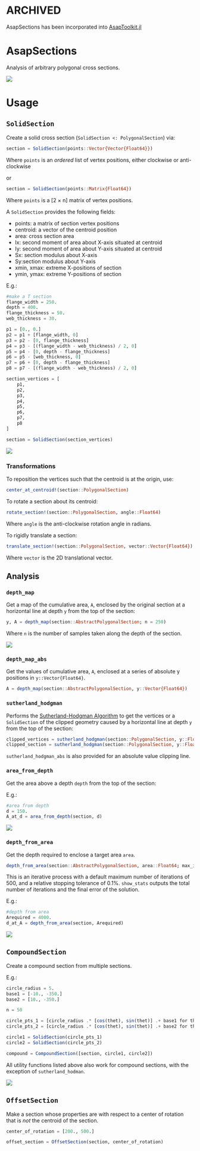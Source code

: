 # ARCHIVED
AsapSections has been incorporated into [AsapToolkit.jl](https://github.com/keithjlee/AsapToolkit)

# AsapSections
Analysis of arbitrary polygonal cross sections.

![](READMEassets/depthmap.gif)

# Usage
## `SolidSection`
Create a solid cross section (`SolidSection <: PolygonalSection`) via:

```julia
section = SolidSection(points::Vector{Vector{Float64}})
```

Where `points` is an *ordered* list of vertex positions, either clockwise or anti-clockwise

or

```julia
section = SolidSection(points::Matrix{Float64})
```

Where `points` is a [2 × n] matrix of vertex positions.

A `SolidSection` provides the following fields:
- points: a matrix of section vertex positions
- centroid: a vector of the centroid position
- area: cross section area
- Ix: second moment of area about X-axis situated at centroid
- Iy: second moment of area about Y-axis situated at centroid
- Sx: section modulus about X-axis
- Sy:section modulus about Y-axis
- xmin, xmax: extreme X-positions of section
- ymin, ymax: extreme Y-positions of section

E.g.:
```julia
#make a T section
flange_width = 250.
depth = 400.
flange_thickness = 50.
web_thickness = 30.

p1 = [0., 0.]
p2 = p1 + [flange_width, 0]
p3 = p2 - [0, flange_thickness]
p4 = p3 - [(flange_width - web_thickness) / 2, 0]
p5 = p4 - [0, depth - flange_thickness]
p6 = p5 - [web_thickness, 0]
p7 = p6 + [0, depth - flange_thickness]
p8 = p7 - [(flange_width - web_thickness) / 2, 0]

section_vertices = [
    p1,
    p2,
    p3,
    p4,
    p5,
    p6,
    p7,
    p8
]

section = SolidSection(section_vertices)
```

![](READMEassets/step2.png)

### Transformations
To reposition the vertices such that the centroid is at the origin, use:

```julia
center_at_centroid!(section::PolygonalSection)
```

To rotate a section about its centroid:

```julia
rotate_section!(section::PolygonalSection, angle::Float64)
```

Where `angle` is the anti-clockwise rotation angle in radians.

To rigidly translate a section:

```julia
translate_section!(section::PolygonalSection, vector::Vector{Float64})
```

Where `vector` is the 2D translational vector.

## Analysis
### `depth_map`
Get a map of the cumulative area, `A`, enclosed by the original section at a horizontal line at depth `y` from the top of the section:

```julia
y, A = depth_map(section::AbstractPolygonalSection; n = 250)
```

Where `n` is the number of samples taken along the depth of the section.

![](READMEassets/depthmap.png)

### `depth_map_abs`
Get the values of cumulative area, `A`, enclosed at a series of absolute y positions in `y::Vector{Float64}`.

```julia
A = depth_map(section::AbstractPolygonalSection, y::Vector{Float64})
```

### `sutherland_hodgman`
Performs the [Sutherland-Hodgman Algorithm](https://en.wikipedia.org/wiki/Sutherland%E2%80%93Hodgman_algorithm) to get the vertices or a `SolidSection` of the clipped geometry caused by a horizontal line at depth `y` from the top of the section:

```julia
clipped_vertices = sutherland_hodgman(section::PolygonalSection, y::Float64)
clipped_section = sutherland_hodgman(section::PolygonalSection, y::Float64; return_section = true)
```

`sutherland_hodgman_abs` is also provided for an absolute value clipping line.

### `area_from_depth`
Get the area above a depth `depth` from the top of the section:

E.g.:
```julia
#area from depth
d = 150.
A_at_d = area_from_depth(section, d)
```

![](READMEassets/a_from_d.png)

### `depth_from_area`
Get the depth required to enclose a target area `area`.

```julia
depth_from_area(section::AbstractPolygonalSection, area::Float64; max_iter = 500, rel_tol = 1e-3, show_stats = true)
```

This is an iterative process with a default maximum number of iterations of 500, and a relative stopping tolerance of 0.1%. `show_stats` outputs the total number of iterations and the final error of the solution.

E.g.:
```julia
#depth from area
Arequired = 4000.
d_at_A = depth_from_area(section, Arequired)
```
![](READMEassets/d_from_a.png)
## `CompoundSection`
Create a compound section from multiple sections.

E.g.:
```julia
circle_radius = 5.
base1 = [-10., -350.]
base2 = [10., -350.]

n = 50

circle_pts_1 = [circle_radius .* [cos(thet), sin(thet)] .+ base1 for thet in range(0, 2pi, n)]
circle_pts_2 = [circle_radius .* [cos(thet), sin(thet)] .+ base2 for thet in range(0, 2pi, n)]

circle1 = SolidSection(circle_pts_1)
circle2 = SolidSection(circle_pts_2)

compound = CompoundSection([section, circle1, circle2])
```

All utility functions listed above also work for compound sections, with the exception of `sutherland_hodman`.

![](READMEassets/compound.png)

## `OffsetSection`
Make a section whose properties are with respect to a center of rotation that is *not* the centroid of the section.

```julia
center_of_rotation = [200., 500.]

offset_section = OffsetSection(section, center_of_rotation)
```